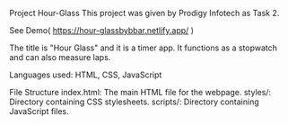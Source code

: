 Project Hour-Glass This project was given by Prodigy Infotech as Task 2.

See Demo( https://hour-glassbybbar.netlify.app/ )

The title is "Hour Glass" and it is a timer app. It functions as a stopwatch and can also measure laps.

Languages used: HTML, CSS, JavaScript

File Structure index.html: The main HTML file for the webpage. styles/: Directory containing CSS stylesheets. scripts/: Directory containing JavaScript files.
